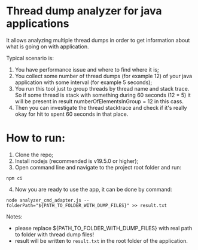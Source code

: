 # Thread dump analyzer for java applications

It allows analyzing multiple thread dumps in order to get information about what is going on with application.

Typical scenario is: 
1) You have performance issue and where to find where it is;
2) You collect some number of thread dumps (for example 12) of your java application with some interval (for example 5 seconds);
3) You run this tool just to group threads by thread name and stack trace. So if some thread is stack with something during 60 seconds (12 * 5) it will be present in result numberOfElementsInGroup = 12 in this cass.
4) Then you can investigate the thread stacktrace and check if it's really okay for hit to spent 60 seconds in that place.

# How to run:

1. Clone the repo;
2. Install nodejs (recommended is v19.5.0 or higher);
3. Open command line and navigate to the project root folder and run:
```
npm ci
```
4. Now you are ready to use the app, it can be done by command:
```
node analyzer_cmd_adapter.js --folderPath="${PATH_TO_FOLDER_WITH_DUMP_FILES}" >> result.txt
```
Notes: 
- please replace ${PATH_TO_FOLDER_WITH_DUMP_FILES} with real path to folder with thread dump files!
- result will be written to `result.txt` in the root folder of the application.